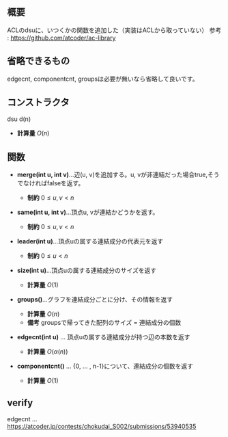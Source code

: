 ## 概要
ACLのdsuに、いつくかの関数を追加した（実装はACLから取っていない）
参考 : https://github.com/atcoder/ac-library

## 省略できるもの
edgecnt, componentcnt, groupsは必要が無いなら省略して良いです。
## コンストラクタ
dsu d(n)
- **計算量**
    $O(n)$

## 関数

- **merge(int u, int v)**...辺(u, v)を追加する。u, vが非連結だった場合true,そうでなければfalseを返す。
    - **制約**
    $0 \le u, v < n$

- **same(int u, int v)**...頂点u, vが連結かどうかを返す。
    - **制約**
    $0 \le u, v < n$

- **leader(int u)**...頂点uの属する連結成分の代表元を返す
    - **制約**
    $0 \le u < n$

- **size(int u)**...頂点uの属する連結成分のサイズを返す
    - **計算量**
    $O(1)$

- **groups()**...グラフを連結成分ごとに分け、その情報を返す
    - **計算量**
    $O(n)$
    - **備考**
    groupsで帰ってきた配列のサイズ = 連結成分の個数
 
- **edgecnt(int u)** ... 頂点uの属する連結成分が持つ辺の本数を返す
    - **計算量**
    $O(\alpha (n))$

- **componentcnt()** ... {0, ... , n-1}について、連結成分の個数を返す
    - **計算量**
    $O(1)$

## verify
edgecnt ... https://atcoder.jp/contests/chokudai_S002/submissions/53940535
